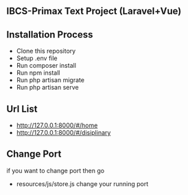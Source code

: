 ## IBCS-Primax Text Project (Laravel+Vue)
## Installation Process

- Clone this repository
- Setup .env file
- Run composer install
- Run npm install
- Run php artisan migrate
- Run php artisan serve

## Url List
- http://127.0.0.1:8000/#/home
- http://127.0.0.1:8000/#/disiplinary

## Change Port
if you want to change port then go
- resources/js/store.js change your running port